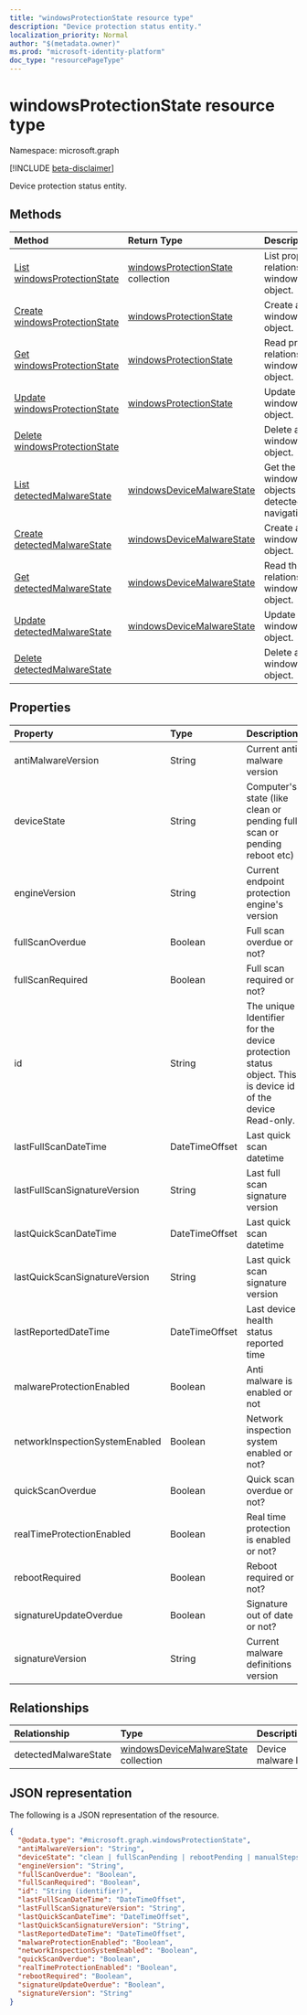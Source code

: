 ```yaml
---
title: "windowsProtectionState resource type"
description: "Device protection status entity."
localization_priority: Normal
author: "$(metadata.owner)"
ms.prod: "microsoft-identity-platform"
doc_type: "resourcePageType"
---
```


# windowsProtectionState resource type

Namespace: microsoft.graph

[!INCLUDE [beta-disclaimer](../../includes/beta-disclaimer.md)]

Device protection status entity.

## Methods

| Method                                                                                             | Return Type                                                                   | Description                                                                                |
| :------------------------------------------------------------------------------------------------- | :---------------------------------------------------------------------------- | :----------------------------------------------------------------------------------------- |
| [List windowsProtectionState](../api/intune-windowsprotectionstate-list.md)                        | [windowsProtectionState](intune-windowsProtectionState.md) collection         | List properties and relationships of a windowsProtectionState object.                      |
| [Create windowsProtectionState](../api/intune-windowsprotectionstate-create.md)                    | [windowsProtectionState](intune-windowsProtectionState.md)                    | Create a new windowsProtectionState object.                                                |
| [Get windowsProtectionState](../api/intune-windowsprotectionstate-get.md)                          | [windowsProtectionState](intune-windowsProtectionState.md)                    | Read properties and relationships of a windowsProtectionState object.                      |
| [Update windowsProtectionState](../api/intune-windowsprotectionstate-update.md)                    | [windowsProtectionState](intune-windowsProtectionState.md)                    | Update the properties of a windowsProtectionState object.                                  |
| [Delete windowsProtectionState](../api/intune-windowsprotectionstate-delete.md)                    |                                                                               | Delete a windowsProtectionState object.                                                    |
| [List detectedMalwareState](../api/intune-windowsprotectionstate-list-detectedmalwarestate.md)     | [windowsDeviceMalwareState](../resources/intune-windowsdevicemalwarestate.md) | Get the windowsDeviceMalwareState objects from a detectedMalwareState navigation property. |
| [Create detectedMalwareState](../api/intune-windowsprotectionstate-post-detectedmalwarestate.md)   | [windowsDeviceMalwareState](../resources/intune-windowsdevicemalwarestate.md) | Create a new windowsDeviceMalwareState object.                                             |
| [Get detectedMalwareState](../api/intune-windowsprotectionstate-get-detectedmalwarestate.md)       | [windowsDeviceMalwareState](../resources/intune-windowsdevicemalwarestate.md) | Read the properties and relationships of a windowsDeviceMalwareState object.               |
| [Update detectedMalwareState](../api/intune-windowsprotectionstate-update-detectedmalwarestate.md) | [windowsDeviceMalwareState](../resources/intune-windowsdevicemalwarestate.md) | Update the properties of a windowsDeviceMalwareState object.                               |
| [Delete detectedMalwareState](../api/intune-windowsprotectionstate-delete-detectedmalwarestate.md) |                                                                               | Delete a windowsDeviceMalwareState object.                                                 |

## Properties

| Property                       | Type           | Description                                                                                               |
| :----------------------------- | :------------- | :-------------------------------------------------------------------------------------------------------- |
| antiMalwareVersion             | String         | Current anti malware version                                                                              |
| deviceState                    | String         | Computer's state (like clean or pending full scan or pending reboot etc)                                  |
| engineVersion                  | String         | Current endpoint protection engine's version                                                              |
| fullScanOverdue                | Boolean        | Full scan overdue or not?                                                                                 |
| fullScanRequired               | Boolean        | Full scan required or not?                                                                                |
| id                             | String         | The unique Identifier for the device protection status object. This is device id of the device Read-only. |
| lastFullScanDateTime           | DateTimeOffset | Last quick scan datetime                                                                                  |
| lastFullScanSignatureVersion   | String         | Last full scan signature version                                                                          |
| lastQuickScanDateTime          | DateTimeOffset | Last quick scan datetime                                                                                  |
| lastQuickScanSignatureVersion  | String         | Last quick scan signature version                                                                         |
| lastReportedDateTime           | DateTimeOffset | Last device health status reported time                                                                   |
| malwareProtectionEnabled       | Boolean        | Anti malware is enabled or not                                                                            |
| networkInspectionSystemEnabled | Boolean        | Network inspection system enabled or not?                                                                 |
| quickScanOverdue               | Boolean        | Quick scan overdue or not?                                                                                |
| realTimeProtectionEnabled      | Boolean        | Real time protection is enabled or not?                                                                   |
| rebootRequired                 | Boolean        | Reboot required or not?                                                                                   |
| signatureUpdateOverdue         | Boolean        | Signature out of date or not?                                                                             |
| signatureVersion               | String         | Current malware definitions version                                                                       |

## Relationships

| Relationship         | Type                                                                              | Description         |
| :------------------- | :-------------------------------------------------------------------------------- | :------------------ |
| detectedMalwareState | [windowsDeviceMalwareState](../resources/windowsdevicemalwarestate.md) collection | Device malware list |

## JSON representation

The following is a JSON representation of the resource.

<!-- {
  "blockType": "resource",
  "keyProperty": "id",
  "@odata.type": "microsoft.graph.windowsProtectionState",
  "baseType": "microsoft.graph.entity",
  "openType": False
}
-->

```json
{
  "@odata.type": "#microsoft.graph.windowsProtectionState",
  "antiMalwareVersion": "String",
  "deviceState": "clean | fullScanPending | rebootPending | manualStepsPending | offlineScanPending | critical",
  "engineVersion": "String",
  "fullScanOverdue": "Boolean",
  "fullScanRequired": "Boolean",
  "id": "String (identifier)",
  "lastFullScanDateTime": "DateTimeOffset",
  "lastFullScanSignatureVersion": "String",
  "lastQuickScanDateTime": "DateTimeOffset",
  "lastQuickScanSignatureVersion": "String",
  "lastReportedDateTime": "DateTimeOffset",
  "malwareProtectionEnabled": "Boolean",
  "networkInspectionSystemEnabled": "Boolean",
  "quickScanOverdue": "Boolean",
  "realTimeProtectionEnabled": "Boolean",
  "rebootRequired": "Boolean",
  "signatureUpdateOverdue": "Boolean",
  "signatureVersion": "String"
}
```
